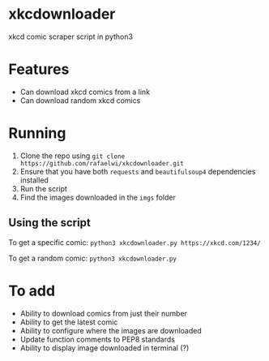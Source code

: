 # xkcdownloader
xkcd comic scraper script in python3

# Features
- Can download xkcd comics from a link
- Can download random xkcd comics


# Running
1. Clone the repo using `git clone https://github.com/rafaelwi/xkcdownloader.git`
2. Ensure that you have both `requests` and `beautifulsoup4` dependencies installed
3. Run the script
4. Find the images downloaded in the `imgs` folder

## Using the script

To get a specific comic: 
`python3 xkcdownloader.py https://xkcd.com/1234/`

To get a random comic:
`python3 xkcdownloader.py`


# To add
- Ability to download comics from just their number
- Ability to get the latest comic
- Ability to configure where the images are downloaded
- Update function comments to PEP8 standards
- Ability to display image downloaded in terminal (?)
